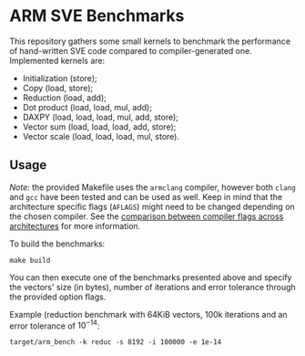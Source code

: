 # ARM SVE Benchmarks

This repository gathers some small kernels to benchmark the performance of hand-written SVE code compared to compiler-generated one.
Implemented kernels are:
- Initialization (store);
- Copy (load, store);
- Reduction (load, add);
- Dot product (load, load, mul, add);
- DAXPY (load, load, load, mul, add, store);
- Vector sum (load, load, load, add, store);
- Vector scale (load, load, load, mul, store).

## Usage
*Note:* the provided Makefile uses the `armclang` compiler, however both `clang` and `gcc` have been tested and can be used as well.
Keep in mind that the architecture specific flags (`AFLAGS`) might need to be changed depending on the chosen compiler.
See the [comparison between compiler flags across architectures](https://community.arm.com/arm-community-blogs/b/tools-software-ides-blog/posts/compiler-flags-across-architectures-march-mtune-and-mcpu) for more information.

To build the benchmarks:
```
make build
```

You can then execute one of the benchmarks presented above and specify the vectors' size (in bytes), number of iterations and error tolerance through the provided option flags.

Example (reduction benchmark with 64KiB vectors, 100k iterations and an error tolerance of $10^{-14}$:
```
target/arm_bench -k reduc -s 8192 -i 100000 -e 1e-14
```
